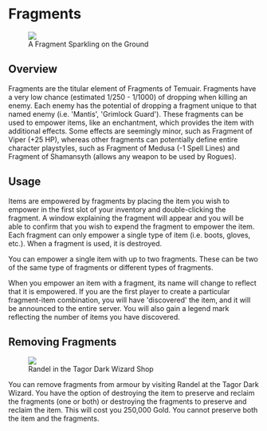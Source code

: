 # Fragments

<figure>
  <img src="../images/fragment.jpg"/>
  <figcaption>A Fragment Sparkling on the Ground</figcaption>
</figure>

## Overview

Fragments are the titular element of Fragments of Temuair. Fragments have a very low chance (estimated 1/250 - 1/1000) of dropping when killing an enemy. Each enemy has the potential of dropping a fragment unique to that named enemy (i.e. 'Mantis', 'Grimlock Guard'). These fragments can be used to empower items, like an enchantment, which provides the item with additional effects. Some effects are seemingly minor, such as Fragment of Viper (+25 HP), whereas other fragments can potentially define entire character playstyles, such as Fragment of Medusa (-1 Spell Lines) and Fragment of Shamansyth (allows any weapon to be used by Rogues).

## Usage

Items are empowered by fragments by placing the item you wish to empower in the first slot of your inventory and double-clicking the fragment. A window explaining the fragment will appear and you will be able to confirm that you wish to expend the fragment to empower the item. Each fragment can only empower a single type of item (i.e. boots, gloves, etc.). When a fragment is used, it is destroyed.

You can empower a single item with up to two fragments. These can be two of the same type of fragments or different types of fragments.

When you empower an item with a fragment, its name will change to reflect that it is empowered. If you are the first player to create a particular fragment-item combination, you will have 'discovered' the item, and it will be announced to the entire server. You will also gain a legend mark reflecting the number of items you have discovered.

## Removing Fragments

<figure>
  <img src="../images/randel.jpg"/>
  <figcaption>Randel in the Tagor Dark Wizard Shop</figcaption>
</figure>

You can remove fragments from armour by visiting Randel at the Tagor Dark Wizard. You have the option of destroying the item to preserve and reclaim the fragments (one or both) or destroying the fragments to preserve and reclaim the item. This will cost you 250,000 Gold. You cannot preserve both the item and the fragments.

